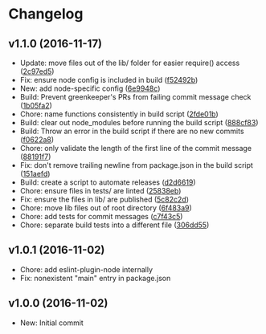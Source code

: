 # Changelog

## v1.1.0 (2016-11-17)

* Update: move files out of the lib/ folder for easier require() access ([2c97ed5](https://github.com/not-an-aardvark/eslint-config/commit/2c97ed5b89ff97acc846472deb44c6307495b5f5))
* Fix: ensure node config is included in build ([f52492b](https://github.com/not-an-aardvark/eslint-config/commit/f52492bda10f27f3a58a934e423761b02c25389c))
* New: add node-specific config ([6e9948c](https://github.com/not-an-aardvark/eslint-config/commit/6e9948c30d57655aa8fe352a03af4960bc3740ea))
* Build: Prevent greenkeeper's PRs from failing commit message check ([1b05fa2](https://github.com/not-an-aardvark/eslint-config/commit/1b05fa2a1044c28f9a0ee7ae540f7712a4390a97))
* Chore: name functions consistently in build script ([2fde01b](https://github.com/not-an-aardvark/eslint-config/commit/2fde01bf22a2deeacddd1ee3806a813d7b41023d))
* Build: clear out node_modules before running the build script ([888cf83](https://github.com/not-an-aardvark/eslint-config/commit/888cf836e557d2700e04e8f9d2a332637b8036e8))
* Build: Throw an error in the build script if there are no new commits ([f0622a8](https://github.com/not-an-aardvark/eslint-config/commit/f0622a8bc451004c25d2d781d13403d4eb437d59))
* Chore: only validate the length of the first line of the commit message ([88191f7](https://github.com/not-an-aardvark/eslint-config/commit/88191f756022e07b1436833dc5c94d0eb9b3a42b))
* Fix: don't remove trailing newline from package.json in the build script ([151aefd](https://github.com/not-an-aardvark/eslint-config/commit/151aefd1b0d58062056a067e50eb7a47db0a9bc9))
* Build: create a script to automate releases ([d2d6619](https://github.com/not-an-aardvark/eslint-config/commit/d2d66199b218dbb842a2382cb22ca05e6b1068b6))
* Chore: ensure files in tests/ are linted ([25838eb](https://github.com/not-an-aardvark/eslint-config/commit/25838eb9d31ead381ac834593b38abc456b1863b))
* Fix: ensure the files in lib/ are published ([5c82c2d](https://github.com/not-an-aardvark/eslint-config/commit/5c82c2dbfa904889e97b14082d4658bbf0ecdec6))
* Chore: move lib files out of root directory ([6f483a9](https://github.com/not-an-aardvark/eslint-config/commit/6f483a91c3f07231bb169ab137b5179da56e95a1))
* Chore: add tests for commit messages ([c7f43c5](https://github.com/not-an-aardvark/eslint-config/commit/c7f43c5b4d4f48ba8b931f0e6332ea5e4158d994))
* Chore: separate build tests into a different file ([306dd55](https://github.com/not-an-aardvark/eslint-config/commit/306dd552c12ea5fad614b824802ba99f8352e501))

## v1.0.1 (2016-11-02)

* Chore: add eslint-plugin-node internally
* Fix: nonexistent "main" entry in package.json

## v1.0.0 (2016-11-02)

* New: Initial commit
